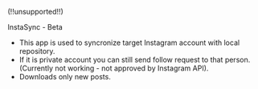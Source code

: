 (!!unsupported!!)

InstaSync - Beta

- This app is used to syncronize target Instagram account with local repository.
- If it is private account you can still send follow request to that person. (Currently not working - not approved by Instagram API).
- Downloads only new posts.
